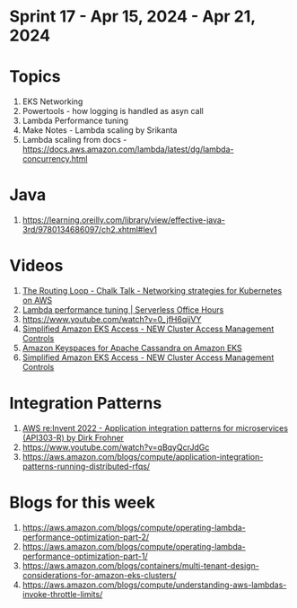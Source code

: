 <h1>Sprint 17 - Apr 15, 2024 - Apr 21, 2024</h1>

# Topics

1. EKS Networking
2. Powertools - how logging is handled as asyn call
3. Lambda Performance tuning
4. Make Notes - Lambda scaling by Srikanta
5. Lambda scaling from docs - https://docs.aws.amazon.com/lambda/latest/dg/lambda-concurrency.html

# Java

1. https://learning.oreilly.com/library/view/effective-java-3rd/9780134686097/ch2.xhtml#lev1

# Videos

1. [The Routing Loop - Chalk Talk - Networking strategies for Kubernetes on AWS](https://www.twitch.tv/videos/2057125802?collection=HBANRY7lIxagXQ)
1. [Lambda performance tuning | Serverless Office Hours](https://www.twitch.tv/videos/2068582604)
1. https://www.youtube.com/watch?v=0_jfH6qijVY
1. [Simplified Amazon EKS Access - NEW Cluster Access Management Controls](https://www.twitch.tv/videos/2070607973)
1. [Amazon Keyspaces for Apache Cassandra on Amazon EKS](https://www.twitch.tv/videos/2090704504)
1. [Simplified Amazon EKS Access - NEW Cluster Access Management Controls](https://www.twitch.tv/videos/2070607973)

# Integration Patterns

1. [AWS re:Invent 2022 - Application integration patterns for microservices (API303-R) by Dirk Frohner](https://www.youtube.com/watch?v=GoBOivyE7PY)
1. https://www.youtube.com/watch?v=qBqyQcrJdGc
1. https://aws.amazon.com/blogs/compute/application-integration-patterns-running-distributed-rfqs/

# Blogs for this week

1. https://aws.amazon.com/blogs/compute/operating-lambda-performance-optimization-part-2/
1. https://aws.amazon.com/blogs/compute/operating-lambda-performance-optimization-part-1/
1. https://aws.amazon.com/blogs/containers/multi-tenant-design-considerations-for-amazon-eks-clusters/
1. https://aws.amazon.com/blogs/compute/understanding-aws-lambdas-invoke-throttle-limits/